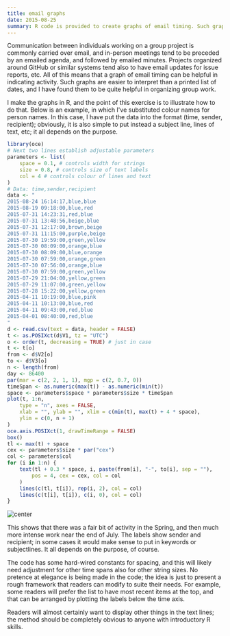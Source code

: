 ```yaml
---
title: email graphs
date: 2015-08-25
summary: R code is provided to create graphs of email timing. Such graphs can be helpful in documenting progress in group projects for which email frequency is of interest.
---
```


Communication between individuals working on a group project is commonly
carried over email, and in-person meetings tend to be preceded by an emailed
agenda, and followed by emailed minutes.  Projects organized around GitHub or
similar systems tend also to have email updates for issue reports, etc.  All of
this means that a graph of email timing can be helpful in indicating activity.
Such graphs are easier to interpret than a printed list of dates, and I have
found them to be quite helpful in organizing group work.

I make the graphs in R, and the point of this exercise is to illustrate how to
do that.  Below is an example, in which I've substituted colour names for
    person names. In this case, I have put the data into the format (time,
    sender, recipient); obviously, it is also simple to put instead a subject
    line, lines of text, etc; it all depends on the purpose.


```R
library(oce)
# Next two lines establish adjustable parameters
parameters <- list(
    space = 0.1, # controls width for strings
    size = 0.8, # controls size of text labels
    col = 4 # controls colour of lines and text
)
# Data: time,sender,recipient
data <- "
2015-08-24 16:14:17,blue,blue
2015-08-19 09:18:00,blue,red
2015-07-31 14:23:31,red,blue
2015-07-31 13:48:56,beige,blue
2015-07-31 12:17:00,brown,beige
2015-07-31 11:15:00,purple,beige
2015-07-30 19:59:00,green,yellow
2015-07-30 08:09:00,orange,blue
2015-07-30 08:09:00,blue,orange
2015-07-30 07:59:00,orange,green
2015-07-30 07:56:00,orange,blue
2015-07-30 07:59:00,green,yellow
2015-07-29 21:04:00,yellow,green
2015-07-29 11:07:00,green,yellow
2015-07-28 15:22:00,yellow,green
2015-04-11 10:19:00,blue,pink
2015-04-11 10:13:00,blue,red
2015-04-11 09:43:00,red,blue
2015-04-01 08:40:00,red,blue
"
d <- read.csv(text = data, header = FALSE)
t <- as.POSIXct(d$V1, tz = "UTC")
o <- order(t, decreasing = TRUE) # just in case
t <- t[o]
from <- d$V2[o]
to <- d$V3[o]
n <- length(from)
day <- 86400
par(mar = c(2, 2, 1, 1), mgp = c(2, 0.7, 0))
timeSpan <- as.numeric(max(t)) - as.numeric(min(t))
space <- parameters$space * parameters$size * timeSpan
plot(t, 1:n,
    type = "n", axes = FALSE,
    xlab = "", ylab = "", xlim = c(min(t), max(t) + 4 * space),
    ylim = c(0, n + 1)
)
oce.axis.POSIXct(1, drawTimeRange = FALSE)
box()
tl <- max(t) + space
cex <- parameters$size * par("cex")
col <- parameters$col
for (i in 1:n) {
    text(tl + 0.3 * space, i, paste(from[i], "-", to[i], sep = ""),
        pos = 4, cex = cex, col = col
    )
    lines(c(tl, t[i]), rep(i, 2), col = col)
    lines(c(t[i], t[i]), c(i, 0), col = col)
}
```

![center](/dek_blog/docs/assets/images/2015-08-25-email-graphs.png) 

This shows that there was a fair bit of activity in the Spring, and then much
more intense work near the end of July.  The labels show sender and recipient;
in some cases it would make sense to put in keywords or subjectlines. It all
depends on the purpose, of course.

The code has some hard-wired constants for spacing, and this will likely need
adjustment for other time spans also for other string sizes.  No pretence at
elegance is being made in the code; the idea is just to present a rough
framework that readers can modify to suite their needs.  For example, some
readers will prefer the list to have most recent items at the top, and that can
be arranged by plotting the labels below the time axis.

Readers will almost certainly want to display other things in the text lines;
the method should be completely obvious to anyone with introductory R skills.
